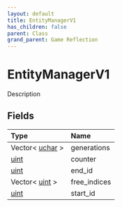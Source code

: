 ```yaml
---
layout: default
title: EntityManagerV1
has_children: false
parent: Class
grand_parent: Game Reflection
---
```

# EntityManagerV1
Description 

## Fields
| Type | Name |
|:-------------|:--------------|
| Vector< [uchar](/game-reflection/enums/uchar.md) > | generations |
| [uint](/game-reflection/components/uint.md) | counter |
| [uint](/game-reflection/components/uint.md) | end_id |
| Vector< [uint](/game-reflection/components/uint.md) > | free_indices |
| [uint](/game-reflection/components/uint.md) | start_id |
